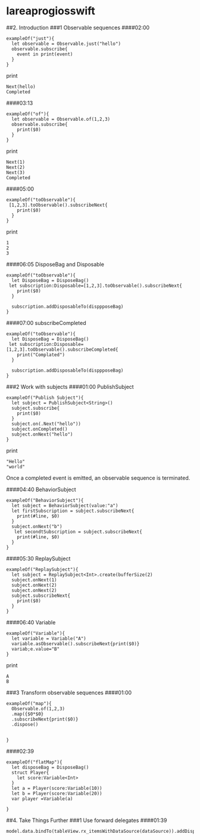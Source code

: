 # lareaprogiosswift
##2. Introduction
###1 Observable sequences
####02:00
```
exampleOf("just"){
  let observable = Observable.just("hello")
  observable.subscribe{
    event in print(event)
  }
}
```
print
```
Next(hello)
Completed
```

####03:13
```
exampleOf("of"){
  let observable = Observable.of(1,2,3)
  observable.subscribe{
    print($0)
  }
}
```
print
```
Next(1)
Next(2)
Next(3)
Completed
```
####05:00
```
exampleOf("toObservable"){
 [1,2,3].toObservable().subscribeNext{
    print($0)
  }
}
```
print
```
1
2
3
```
####06:05 DisposeBag  and Disposable
```
exampleOf("toObservable"){
  let DisposeBag = DisposeBag()
 let subscription:Disposable=[1,2,3].toObservable().subscribeNext{
    print($0)
  }
  
  subscription.addDisposableTo(disppposeBag)
}
```

####07:00 subscribeCompleted
```
exampleOf("toObservable"){
  let DisposeBag = DisposeBag()
 let subscription:Disposable=[1,2,3].toObservable().subscribeCompleted{
    print("Complated")
  }
  
  subscription.addDisposableTo(disppposeBag)
}
```


###2 Work with subjects
####01:00 PublishSubject
```
exampleOf("Publish Subject"){
  let subject = PublishSubject<String>()
  subject.subscribe{
    print($0)
  }
  subject.on(.Next("hello"))
  subject.onCompleted()
  subject.onNext("hello")
}
```
print
```
"Hello"
"world"
```
Once a completed event is emitted, an observable sequence is terminated.



####04:40 BehaviorSubject
```
exampleOf("BehaviorSubject"){
  let subject = BehaviorSubject(value:"a")
  let firstSubscription = subject.subscribeNext{
    print(#line, $0)
  }
  subject.onNext("b")
   let secondtSubscription = subject.subscribeNext{
    print(#line, $0)
  }
}
```

####05:30 ReplaySubject
```
exampleOf("ReplaySubject"){
  let subject = ReplaySubject<Int>.create(bufferSize(2)
  subject.onNext(1)
  subject.onNext(2)
  subject.onNext(2)
  subject.subscribeNext{
    print($0)
  }
}
```

####06:40 Variable
```
exampleOf("Variable"){
  let variable = Variable("A")
  variable.asObservable().subscribeNext{print($0)}
  variab;e.value="B"
}
```
print
```
A
B
```


###3 Transform observable sequences
####01:00
```
exampleOf("map"){
  Observable.of(1,2,3)
  .map({$0*$0}
  .subscribeNext{print($0)}
  .dispose()
   
  
}
```

####02:39
```
exampleOf("flatMap"){
  let disposeBag = DisposeBag()
  struct Player{
    let score:Variable<Int>
  }
  let a = Player(score:Variable(10))
  let b = Player(score:Variable(20))
  var player =Variable(a)
  
}
```





##4. Take Things Further
###1 Use forward delegates
####01:39
```
model.data.bindTo(tableView.rx_itemsWithDataSource(dataSource)).addDisposableTo(disposeBag)
```
